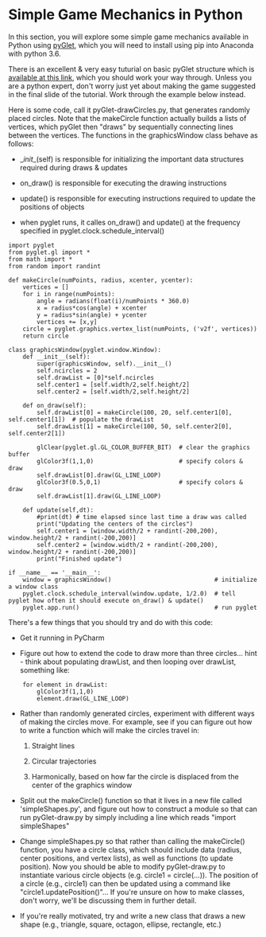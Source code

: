 # Simple Game Mechanics in Python

In this section, you will explore some simple game mechanics available in Python using [pyGlet](https://bitbucket.org/pyglet/pyglet/wiki/Home), which you will need to install using pip into Anaconda with python 3.6.

There is an excellent & very easy tuturial on basic pyGlet structure which is [available at this link](http://simeonfranklin.com/talk/pyglet/slides.html#slide-1), which you should work your way through. Unless you are a python expert, don't worry just yet about making the game suggested in the final slide of the tutorial. Work through the example below instead.

Here is some code, call it pyGlet-drawCircles.py, that generates randomly placed circles. Note that the makeCircle function actually builds a lists of vertices, which pyGlet then "draws" by sequentially connecting lines between the vertices. The functions in the graphicsWindow class behave as follows:

* \__init__(self) is responsible for initializing the important data structures required during draws & updates

* on_draw() is responsible for executing the drawing instructions
 
* update() is responsible for executing instructions required to update the positions of objects
 
* when pyglet runs, it calles on_draw() and update() at the frequency specified in pyglet.clock.schedule_interval()
 
```
import pyglet
from pyglet.gl import *
from math import *
from random import randint

def makeCircle(numPoints, radius, xcenter, ycenter):
    vertices = []
    for i in range(numPoints):
        angle = radians(float(i)/numPoints * 360.0)
        x = radius*cos(angle) + xcenter
        y = radius*sin(angle) + ycenter
        vertices += [x,y]
    circle = pyglet.graphics.vertex_list(numPoints, ('v2f', vertices))
    return circle

class graphicsWindow(pyglet.window.Window):
    def __init__(self):
        super(graphicsWindow, self).__init__()
        self.ncircles = 2
        self.drawList = [0]*self.ncircles
        self.center1 = [self.width/2,self.height/2]
        self.center2 = [self.width/2,self.height/2]

    def on_draw(self):
        self.drawList[0] = makeCircle(100, 20, self.center1[0], self.center1[1])  # populate the drawList
        self.drawList[1] = makeCircle(100, 50, self.center2[0], self.center2[1])
    
        glClear(pyglet.gl.GL_COLOR_BUFFER_BIT)  # clear the graphics buffer
        glColor3f(1,1,0)                        # specify colors & draw
        self.drawList[0].draw(GL_LINE_LOOP)
        glColor3f(0.5,0,1)                      # specify colors & draw
        self.drawList[1].draw(GL_LINE_LOOP)

    def update(self,dt):
        #print(dt) # time elapsed since last time a draw was called
        print("Updating the centers of the circles")
        self.center1 = [window.width/2 + randint(-200,200), window.height/2 + randint(-200,200)]
        self.center2 = [window.width/2 + randint(-200,200), window.height/2 + randint(-200,200)]
        print("Finished update")

if __name__ == '__main__':
    window = graphicsWindow()                             # initialize a window class
    pyglet.clock.schedule_interval(window.update, 1/2.0)  # tell pyglet how often it should execute on_draw() & update()
    pyglet.app.run()                                      # run pyglet
```

There's a few things that you should try and do with this code:

* Get it running in PyCharm

* Figure out how to extend the code to draw more than three circles... hint - think about populating drawList, and then looping over drawList, something like:
```
    for element in drawList:
        glColor3f(1,1,0)
        element.draw(GL_LINE_LOOP)
```
* Rather than randomly generated circles, experiment with different ways of making the circles move. For example, see if you can figure out how to write a function which will make the circles travel in:

    1. Straight lines
    
    2. Circular trajectories
    
    3. Harmonically, based on how far the circle is displaced from the center of the graphics window
    
*  Split out the makeCircle() function so that it lives in a new file called 'simpleShapes.py', and figure out how to construct a module so that can run pyGlet-draw.py by simply including a line which reads "import simpleShapes" 

* Change simpleShapes.py so that rather than calling the makeCircle() function, you have a circle class, which should include data (radius, center positions, and vertex lists), as well as functions (to update position). Now you should be able to modify pyGlet-draw.py to instantiate various circle objects (e.g. circle1 = circle(...)). The position of a circle (e.g., circle1) can then be updated using a command like "circle1.updatePosition()"... If you're unsure on how to make classes, don't worry, we'll be discussing them in further detail.
 
* If you're really motivated, try and write a new class that draws a new shape (e.g., triangle, square, octagon, ellipse, rectangle, etc.)




